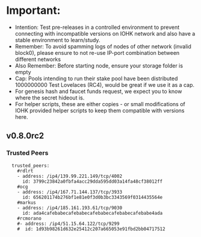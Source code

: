 # Important:
- Intention: Test pre-releases in a controlled environment to prevent connecting with incompatible versions on IOHK network and also have a stable environment to learn/study.
- Remember: To avoid spamming logs of nodes of other network (invalid block0), please ensure to not re-use IP-port combination between different networks
- Also Remember: Before starting node, ensure your storage folder is empty
- Cap: Pools intending to run their stake pool have been distributed 1000000000 Test Lovelaces (RC4), would be great if we use it as a cap.
- For genesis hash and faucet funds request, we expect you to know where the secret hideout is.
- For helper scripts, these are either copies - or small modifications of IOHK provided helper scripts to keep them compatible with versions here.

## v0.8.0rc2

### Trusted Peers
```
  trusted_peers:
    #rdlrt
    - address: /ip4/139.99.221.149/tcp/4002
      id: 3799c23842a0fbfa4acc29dda595dd03a14fa48cf38012ff
    #ocg
    - address: /ip4/167.71.144.137/tcp/3933
      id: 656201174b276bf1e81e0f3d0b3bc3343569f0314435564e
    #markus
    - address: /ip4/185.161.193.61/tcp/9030
      id: ada4cafebabecafebabecafebabecafebabecafebabe4ada
    #rcmorano
    #- address: /ip4/51.15.64.122/tcp/9299
    #  id: 1d93b98261d632e25412c207a665053e91fbd2bb04717512

```
